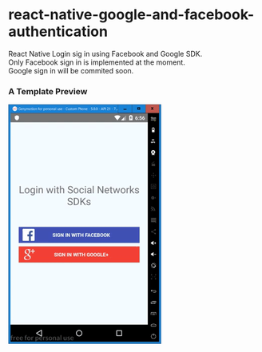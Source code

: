 # react-native-google-and-facebook-authentication
React Native Login sig in using Facebook and Google SDK. <br/>
Only Facebook sign in is implemented at the moment. <br/>
Google sign in will be commited soon.
### A Template Preview
![alt text](https://github.com/andersoncscz/react-native-google-and-facebook-authentication/blob/master/Example.gif)
